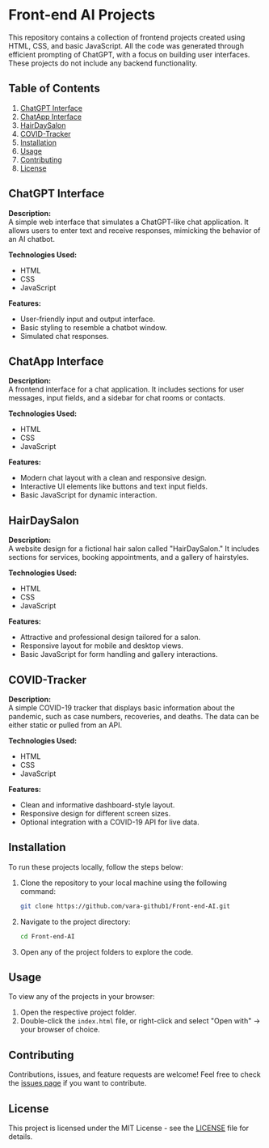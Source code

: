 
# Front-end AI Projects

This repository contains a collection of frontend projects created using HTML, CSS, and basic JavaScript. All the code was generated through efficient prompting of ChatGPT, with a focus on building user interfaces. These projects do not include any backend functionality.

## Table of Contents
1. [ChatGPT Interface](#chatgpt-interfac)
2. [ChatApp Interface](#chatapp-interface)
3. [HairDaySalon](#hairdaysalon)
4. [COVID-Tracker](#covid-tracker)
5. [Installation](#installation)
6. [Usage](#usage)
7. [Contributing](#contributing)
8. [License](#license)

## ChatGPT Interface

**Description:**  
A simple web interface that simulates a ChatGPT-like chat application. It allows users to enter text and receive responses, mimicking the behavior of an AI chatbot.

**Technologies Used:**
- HTML
- CSS
- JavaScript

**Features:**
- User-friendly input and output interface.
- Basic styling to resemble a chatbot window.
- Simulated chat responses.

## ChatApp Interface

**Description:**  
A frontend interface for a chat application. It includes sections for user messages, input fields, and a sidebar for chat rooms or contacts.

**Technologies Used:**
- HTML
- CSS
- JavaScript

**Features:**
- Modern chat layout with a clean and responsive design.
- Interactive UI elements like buttons and text input fields.
- Basic JavaScript for dynamic interaction.

## HairDaySalon

**Description:**  
A website design for a fictional hair salon called "HairDaySalon." It includes sections for services, booking appointments, and a gallery of hairstyles.

**Technologies Used:**
- HTML
- CSS
- JavaScript

**Features:**
- Attractive and professional design tailored for a salon.
- Responsive layout for mobile and desktop views.
- Basic JavaScript for form handling and gallery interactions.

## COVID-Tracker

**Description:**  
A simple COVID-19 tracker that displays basic information about the pandemic, such as case numbers, recoveries, and deaths. The data can be either static or pulled from an API.

**Technologies Used:**
- HTML
- CSS
- JavaScript

**Features:**
- Clean and informative dashboard-style layout.
- Responsive design for different screen sizes.
- Optional integration with a COVID-19 API for live data.

## Installation

To run these projects locally, follow the steps below:

1. Clone the repository to your local machine using the following command:
   ```bash
   git clone https://github.com/vara-github1/Front-end-AI.git
   ```

2. Navigate to the project directory:
   ```bash
   cd Front-end-AI
   ```

3. Open any of the project folders to explore the code.

## Usage

To view any of the projects in your browser:

1. Open the respective project folder.
2. Double-click the `index.html` file, or right-click and select "Open with" -> your browser of choice.

## Contributing

Contributions, issues, and feature requests are welcome! Feel free to check the [issues page](https://github.com/vara-github1/Front-end-AI/issues) if you want to contribute.

## License

This project is licensed under the MIT License - see the [LICENSE](LICENSE) file for details.
